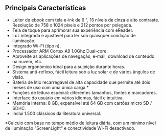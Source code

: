 ## Principais Características

- Leitor de ebook com tela e-ink de 6 ", 16 níveis de cinza e alto contraste. Resolução de 758 x 1024 píxeis e 212 pontos por polegada.
- Tela de toque para aprimorar sua experiência com eReader. 
- Luz integrada e ajustável para ler sob quaisquer condição de iluminação. 
- Integrado Wi-Fi (tipo n). 
- Processador ARM Cortex A9 1.0Ghz Dual-core. 
- Aproveite as aplicações de navegação, e-mail, download de conteúdo na nuvem, etc.
- Design ergonómico ideal para a sujeição durante horas. 
- Sistema anti-reflexo, fácil leitura sob a luz solar e de vários ângulos de visão. 
- Bateria de lítio recarregável de alta capacidade que permite até dois meses de uso com uma única carga.* 
- Funções de leitura especial: diferentes tamanhos, fontes e marcadores. 
- Interface do usuário em vários idiomas, fácil e intuitiva. 
- Memória interna: 8 GB, expansível até 64 GB com cartões micro SD / SDHC. 
- Inclui 1.500 clássicos da literatura universal. 

*Calculo com base no tempo médio de leitura diária, com um mínimo nível de iluminação "ScreenLight" e conectividade Wi-Fi desactivado. 
